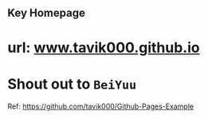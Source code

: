 
## Key Homepage

# url: www.tavik000.github.io


Shout out to `BeiYuu`
=======




Ref: https://github.com/tavik000/Github-Pages-Example
